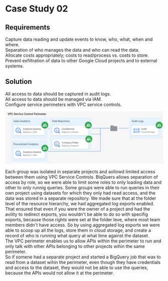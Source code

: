# Case Study 02

## Requirements

Capture data reading and update events to know, who, what, when and where.  
Separation of who manages the data and who can read the data.  
Allocate costs appropriately; costs to read/process vs. costs to store.  
Prevent exfiltration of data to other Google Cloud projects and to external systems.  

## Solution

All access to data should be captured in audit logs.  
All access to data should be managed via IAM.  
Configure service perimeters with VPC service controls.  

![case](../../../img/gcp_de_exam_48.jpg)

Each group was isolated in separate projects and aollowd limited access between them using VPC Service Controls. BiqQuers allows separation of access by role, so we were able to limit some roles to only loading data and other to only runnig queries. Some groups were able to run queries in their own project using datasets for which they only had read access, and the data was stored in a separate repository. We made sure that at the folder level of the resource hierarchy, we had aggregated log exports enabled. That ensured that even if you were the owner of a project and had the avility to redirect exports, you wouldn't be able to do so with specifig exports, because those rights were set at the folder leve, where most team members didn't have access. So by using aggregated log exports we were able to scoop up all the logs, store them in cloud storage, and create a record of who is running what query at what time against the dataset.  
The VPC perimeter enables us to allow APIs within the perimeter to run and only talk with other APIs belonging to other projects wihin the same perimeter.  
So if somene had a separate project and started a BigQuery job that was to read from a dataset wihin the perimeter, even though they have credentials and access to the dataset, they would not be able to use the queries, because the APIs would not allow it at the perimeter.
